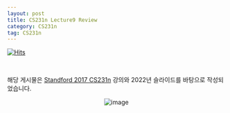 ```yaml
---
layout: post
title: CS231n Lecture9 Review
category: CS231n
tag: CS231n
---
```


[![Hits](https://hits.sh/museonghwang.github.io.svg?view=today-total&style=for-the-badge&label=Visitors&color=007ec6)](https://hits.sh/museonghwang.github.io/)

<br>

해당 게시물은 [Standford 2017 CS231n](http://cs231n.stanford.edu/2017/syllabus.html) 강의와 2022년 슬라이드를 바탕으로 작성되었습니다.




<p align="center">
<img alt="image" src="https://user-images.githubusercontent.com/77891754/186093834-15744cad-627d-4143-a798-667068eae9e2.png">
</p>
